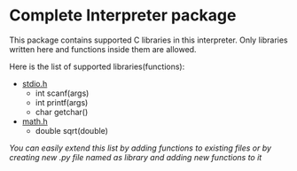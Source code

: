 # Complete Interpreter package

This package contains supported C libraries in this interpreter. Only libraries written here and functions inside them are allowed.

Here is the list of supported libraries(functions):

* [stdio.h](stdio.py)
    * int scanf(args)
    * int printf(args)
    * char getchar()
* [math.h](math.py)
    * double sqrt(double)

*You can easily extend this list by adding functions to existing files or by creating new .py file named as library and adding new functions to it*